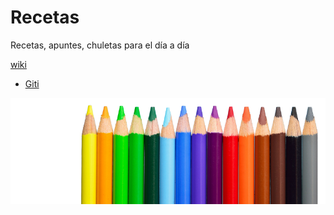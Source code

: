 # Recetas

Recetas, apuntes, chuletas para el día a día

[wiki](https://github.com/xperimentx/recetas/wiki)
* [Giti](https://github.com/xperimentx/recetas/wiki/Git)


![](https://github.com/xperimentx/recetas/blob/master/lapices.png)
